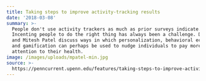 ```yaml
---
title: Taking steps to improve activity-tracking results
date: '2018-03-08'
summary: >-
  People don't use activity trackers as much as prior surveys indicate.
  Incenting people to do the right thing has always been a challenge. David Asch
  and Mitesh Patel discuss ways in which personalization, behavioral economics
  and gamification can perhaps be used to nudge individuals to pay more
  attention to their health.
image: /images/uploads/mpatel-min.jpg
source: >-
  https://penncurrent.upenn.edu/features/taking-steps-to-improve-activity-tracking-results
---
```


